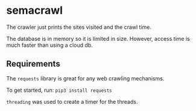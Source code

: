 # semacrawl

The crawler just prints the sites visited and the crawl time.

The database is in memory so it is limited in size. However, access time is much faster than using a cloud db.

## Requirements

The `requests` library is great for any web crawling mechanisms.

To get started, run: `pip3 install requests`

`threading` was used to create a timer for the threads.

